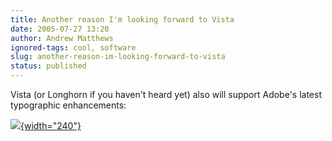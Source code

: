 ```yaml
---
title: Another reason I'm looking forward to Vista
date: 2005-07-27 13:20
author: Andrew Matthews
ignored-tags: cool, software
slug: another-reason-im-looking-forward-to-vista
status: published
---
```


Vista (or Longhorn if you haven't heard yet) also will support Adobe's latest typographic enhancements:

[
![](http://msdn.microsoft.com/library/en-us/dnlong/html/hgtomayavalonctp5.gif){width="240"}](http://msdn.microsoft.com/library/en-us/dnlong/html/hgtomayavalonctp5.gif)
